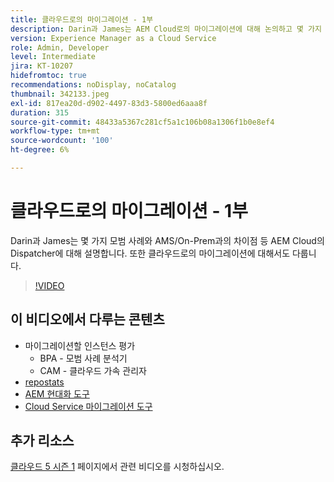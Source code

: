 ```yaml
---
title: 클라우드로의 마이그레이션 - 1부
description: Darin과 James는 AEM Cloud로의 마이그레이션에 대해 논의하고 몇 가지 기술과 모범 사례를 시연합니다.
version: Experience Manager as a Cloud Service
role: Admin, Developer
level: Intermediate
jira: KT-10207
hidefromtoc: true
recommendations: noDisplay, noCatalog
thumbnail: 342133.jpeg
exl-id: 817ea20d-d902-4497-83d3-5800ed6aaa8f
duration: 315
source-git-commit: 48433a5367c281cf5a1c106b08a1306f1b0e8ef4
workflow-type: tm+mt
source-wordcount: '100'
ht-degree: 6%

---
```


# 클라우드로의 마이그레이션 - 1부

Darin과 James는 몇 가지 모범 사례와 AMS/On-Prem과의 차이점 등 AEM Cloud의 Dispatcher에 대해 설명합니다. 또한 클라우드로의 마이그레이션에 대해서도 다룹니다.

>[!VIDEO](https://video.tv.adobe.com/v/342133?quality=12&learn=on)

## 이 비디오에서 다루는 콘텐츠

+ 마이그레이션할 인스턴스 평가
   + BPA - 모범 사례 분석기
   + CAM - 클라우드 가속 관리자
+ [repostats](https://github.com/chetanmeh/oak-console-scripts/tree/master/src/main/groovy/repostats)
+ [AEM 현대화 도구](https://opensource.adobe.com/aem-modernize-tools/)
+ [Cloud Service 마이그레이션 도구](https://github.com/adobe/aem-cloud-service-source-migration)

## 추가 리소스

[클라우드 5 시즌 1](cloud5-season-1.md) 페이지에서 관련 비디오를 시청하십시오.
